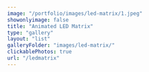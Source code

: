 ```yaml
---
image: "/portfolio/images/led-matrix/1.jpeg"
showonlyimage: false
title: "Animated LED Matrix"
type: "gallery"
layout: "list"
galleryFolder: "images/led-matrix/"
clickablePhotos: true
url: "/ledmatrix"
---
```

